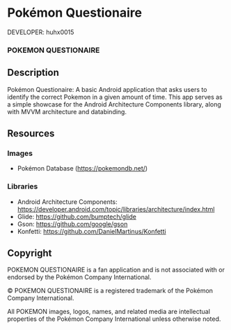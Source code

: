 Pokémon Questionaire
====================

DEVELOPER: huhx0015

### POKEMON QUESTIONAIRE

## Description

Pokémon Questionaire: A basic Android application that asks users to identify the correct Pokemon in a given amount of time. This app serves as a simple showcase for the Android Architecture Components library, along with MVVM architecture and databinding.

## Resources

### Images

* Pokémon Database (https://pokemondb.net/)

### Libraries

* Android Architecture Components: https://developer.android.com/topic/libraries/architecture/index.html
* Glide: https://github.com/bumptech/glide
* Gson: https://github.com/google/gson
* Konfetti: https://github.com/DanielMartinus/Konfetti

## Copyright

POKEMON QUESTIONAIRE is a fan application and is not associated with or endorsed by the Pokémon Company International.

© POKEMON QUESTIONAIRE is a registered trademark of the Pokémon Company International.

All POKEMON images, logos, names, and related media are intellectual properties of the Pokémon Company International unless otherwise noted.
